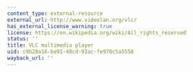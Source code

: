 ```yaml
---
content_type: external-resource
external_url: http://www.videolan.org/vlc/
has_external_license_warning: true
license: https://en.wikipedia.org/wiki/All_rights_reserved
status: ''
title: VLC multimedia player
uid: c9b28a16-be91-40cd-93ac-fe970c5a5558
wayback_url: ''
---
```

